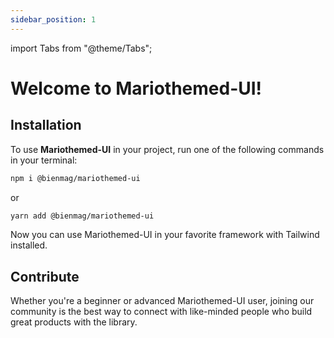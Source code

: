 ```yaml
---
sidebar_position: 1
---
```


import Tabs from "@theme/Tabs";

# Welcome to Mariothemed-UI!

## Installation

To use **Mariothemed-UI** in your project, run one of the following commands in your terminal:

```bash
npm i @bienmag/mariothemed-ui
```

or

```bash
yarn add @bienmag/mariothemed-ui
```

Now you can use Mariothemed-UI in your favorite framework with Tailwind installed.

## Contribute

Whether you're a beginner or advanced Mariothemed-UI user, joining our community is the best way to connect with like-minded people who build great products with the library.
